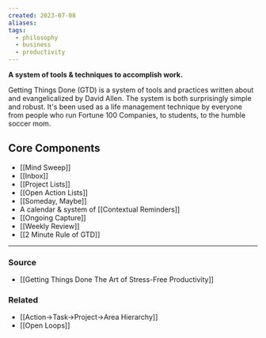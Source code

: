 ```yaml
---
created: 2023-07-08
aliases: 
tags:
  - philosophy
  - business
  - productivity
---
```

**A system of tools & techniques to accomplish work.**

Getting Things Done (GTD) is a system of tools and practices written about and evangelicalized by David Allen. The system is both surprisingly simple and robust. It's been used as a life management technique by everyone from people who run Fortune 100 Companies, to students, to the humble soccer mom. 

## Core Components

- [[Mind Sweep]]
- [[Inbox]]
- [[Project Lists]]
- [[Open Action Lists]]
- [[Someday, Maybe]]
- A calendar & system of [[Contextual Reminders]]
- [[Ongoing Capture]]
- [[Weekly Review]]
- [[2 Minute Rule of GTD]]

---

### Source
- [[Getting Things Done The Art of Stress-Free Productivity]]

### Related
- [[Action→Task→Project→Area Hierarchy]]
- [[Open Loops]]